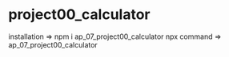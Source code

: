 # project00_calculator

installation => npm i ap_07_project00_calculator
npx command => ap_07_project00_calculator
